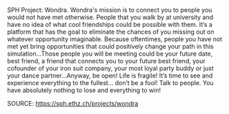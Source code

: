 SPH Project: Wondra.
Wondra's mission is to connect you to people you would not have met otherwise. People that you walk by at university and have no idea of what cool friendships could be possible with them. It’s a platform that has the goal to eliminate the chances of you missing out on whatever opportunity imaginable. Because oftentimes, people you have not met yet bring opportunities that could positively change your path in this simulation…Those people you will be meeting could be your future date, best friend, a friend that connects you to your future best friend, your cofounder of your iron suit company, your most loyal party buddy or just your dance partner…Anyway, be open! Life is fragile! It’s time to see and experience everything to the fullest… don’t be a fool! Talk to people. You have absolutely nothing to lose and everything to win!


SOURCE: https://sph.ethz.ch/projects/wondra